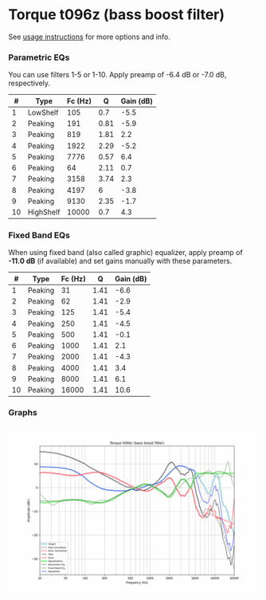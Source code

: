 # Torque t096z (bass boost filter)
See [usage instructions](https://github.com/jaakkopasanen/AutoEq#usage) for more options and info.

### Parametric EQs
You can use filters 1-5 or 1-10. Apply preamp of -6.4 dB or -7.0 dB, respectively.

|   # | Type      |   Fc (Hz) |    Q |   Gain (dB) |
|-----|-----------|-----------|------|-------------|
|   1 | LowShelf  |       105 | 0.7  |        -5.5 |
|   2 | Peaking   |       191 | 0.81 |        -5.9 |
|   3 | Peaking   |       819 | 1.81 |         2.2 |
|   4 | Peaking   |      1922 | 2.29 |        -5.2 |
|   5 | Peaking   |      7776 | 0.57 |         6.4 |
|   6 | Peaking   |        64 | 2.11 |         0.7 |
|   7 | Peaking   |      3158 | 3.74 |         2.3 |
|   8 | Peaking   |      4197 | 6    |        -3.8 |
|   9 | Peaking   |      9130 | 2.35 |        -1.7 |
|  10 | HighShelf |     10000 | 0.7  |         4.3 |

### Fixed Band EQs
When using fixed band (also called graphic) equalizer, apply preamp of **-11.0 dB** (if available) and set gains manually with these parameters.

|   # | Type    |   Fc (Hz) |    Q |   Gain (dB) |
|-----|---------|-----------|------|-------------|
|   1 | Peaking |        31 | 1.41 |        -6.6 |
|   2 | Peaking |        62 | 1.41 |        -2.9 |
|   3 | Peaking |       125 | 1.41 |        -5.4 |
|   4 | Peaking |       250 | 1.41 |        -4.5 |
|   5 | Peaking |       500 | 1.41 |        -0.1 |
|   6 | Peaking |      1000 | 1.41 |         2.1 |
|   7 | Peaking |      2000 | 1.41 |        -4.3 |
|   8 | Peaking |      4000 | 1.41 |         3.4 |
|   9 | Peaking |      8000 | 1.41 |         6.1 |
|  10 | Peaking |     16000 | 1.41 |        10.6 |

### Graphs
![](./Torque%20t096z%20(bass%20boost%20filter).png)
